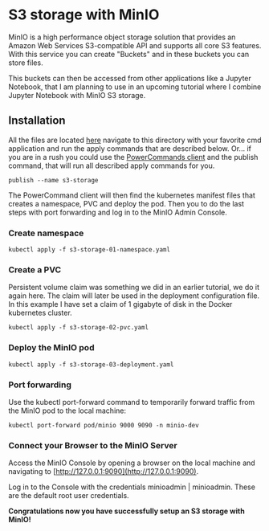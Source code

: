 # S3 storage with MinIO
MinIO is a high performance object storage solution that provides an Amazon Web Services S3-compatible API and supports all core S3 features. With this service you can create "Buckets" and in these buckets you can store files.

This buckets can then be accessed from other applications like a Jupyter Notebook, that I am planning to use in an upcoming tutorial where I combine Jupyter Notebook with MinIO S3 storage.

## Installation

All the files are located [here](../src/s3-storage/) navigate to this directory with your favorite cmd application and run the apply commands that are described below. Or... if you are in a rush you could use the [PowerCommands client](../PowerCommandsClient/) and the publish command, that will run all described apply commands for you.

```
publish --name s3-storage
```
The PowerCommand client will then find the kubernetes manifest files that creates a namespace, PVC and deploy the pod. Then you to do the last steps with port forwarding and log in to the MinIO Admin Console.

### Create namespace
```
kubectl apply -f s3-storage-01-namespace.yaml
```
### Create a PVC 
Persistent volume claim was something we did in an earlier tutorial, we do it again here. The claim will later be used in the deployment configuration file. In this example I have set a claim of 1 gigabyte of disk in the Docker kubernetes cluster.
```
kubectl apply -f s3-storage-02-pvc.yaml
```
### Deploy the MinIO pod
```
kubectl apply -f s3-storage-03-deployment.yaml
```
### Port forwarding
Use the kubectl port-forward command to temporarily forward traffic from the MinIO pod to the local machine:
```
kubectl port-forward pod/minio 9000 9090 -n minio-dev
```
### Connect your Browser to the MinIO Server
Access the MinIO Console by opening a browser on the local machine and navigating to [http://127.0.0.1:9090](http://127.0.0.1:9090).

Log in to the Console with the credentials minioadmin | minioadmin. These are the default root user credentials.

**Congratulations now you have successfully setup an S3 storage with MinIO!**